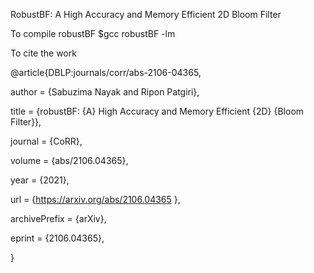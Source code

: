 RobustBF: A High Accuracy and Memory Efficient 2D Bloom Filter

To compile robustBF
$gcc robustBF -lm

To cite the work

@article{DBLP:journals/corr/abs-2106-04365,

  author    = {Sabuzima Nayak and Ripon Patgiri},
  
  title     = {robustBF: {A} High Accuracy and Memory Efficient {2D} {Bloom Filter}},
  
  journal   = {CoRR},
  
  volume    = {abs/2106.04365},
  
  year      = {2021},
  
  url       = {https://arxiv.org/abs/2106.04365 },
  
  archivePrefix = {arXiv},
  
  eprint    = {2106.04365},

}
